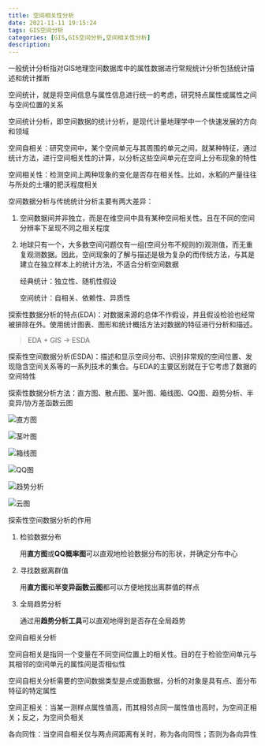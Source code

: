 ```yaml
---
title: 空间相关性分析
date: 2021-11-11 19:15:24
tags: GIS空间分析
categories: [GIS,GIS空间分析,空间相关性分析]
description: 
---
```


一般统计分析指对GIS地理空间数据库中的属性数据进行常规统计分析包括统计描述和统计推断

<!-- more -->

空间统计，就是将空间信息与属性信息进行统一的考虑，研究特点属性或属性之间与空间位置的关系

空间统计分析，即空间数据的统计分析，是现代计量地理学中一个快速发展的方向和领域

空间自相关：研究空间中，某个空间单元与其周围的单元之间，就某种特征，通过统计方法，进行空间相关性的计算，以分析这些空间单元在空间上分布现象的特性

空间相关性：检测空间上两种现象的变化是否存在相关性。比如，水稻的产量往往与所处的土壤的肥沃程度相关

空间数据分析与传统统计分析主要有两大差异：

1. 空间数据间并非独立，而是在维空间中具有某种空间相关性。且在不同的空间分辨率下呈现不同之相关程度

2. 地球只有一个，大多数空间问题仅有一组(空间分布不规则的)观测值，而无重复观测数据。因此，空间现象的了解与描述是极为复杂的而传统方法，与其是建立在独立样本上的统计方法，不适合分析空间数据

   经典统计：独立性、随机性假设

   空间统计：自相关、依赖性、异质性

探索性数据分析的特点(EDA)：对数据来源的总体不作假设，并且假设检验也经常被排除在外。使用统计图表、图形和统计概括方法对数据的特征进行分析和描述。

> EDA + GIS $\rightarrow$ ESDA

探索性空间数据分析(ESDA)：描述和显示空间分布、识别非常规的空间位置、发现隐含空间关系等的一系列技术的集合。与EDA的主要区别就在于它考虑了数据的空间特性

探索性数据分析方法：直方图、散点图、茎叶图、箱线图、QQ图、趋势分析、半变异/协方差函数云图

![直方图](https://note-1306141435.cos.ap-beijing.myqcloud.com/img/20211112090141.png)

![茎叶图](https://note-1306141435.cos.ap-beijing.myqcloud.com/img/20211112090235.png)

![箱线图](https://note-1306141435.cos.ap-beijing.myqcloud.com/img/20211112090318.png)

![QQ图](https://note-1306141435.cos.ap-beijing.myqcloud.com/img/20211112090358.png)

![趋势分析](https://note-1306141435.cos.ap-beijing.myqcloud.com/img/20211112091035.png)

![云图](https://note-1306141435.cos.ap-beijing.myqcloud.com/img/20211112091114.png)

<span id="探索性空间分析">探索性空间数据分析的作用</span>

1. 检验数据分布

   用**直方图**或**QQ概率图**可以直观地检验数据分布的形状，并确定分布中心

2. 寻找数据离群值

   用**直方图**和**半变异函数云图**都可以方便地找出离群值的样点

3. 全局趋势分析

   通过用**趋势分析工具**可以直观地得到是否存在全局趋势

<span id="空间自相关分析">空间自相关分析</span>

空间自相关是指同一个变量在不同空间位置上的相关性。目的在于检验空间单元与其相邻的空间单元的属性间是否相似性

空间自相关分析需要的空间数据类型是点或面数据，分析的对象是具有点、面分布特征的特定属性

空间正相关：当某一测样点属性值高，而其相邻点同一属性值也高时，为空间正相关；反之，为空间负相关

各向同性：当空间自相关仅与两点间距离有关时，称为各向同性；否则为各向异性

